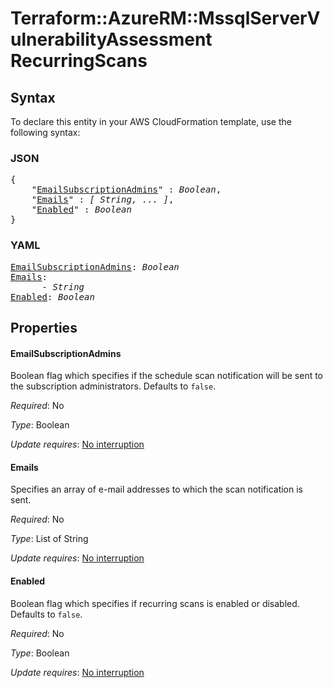 # Terraform::AzureRM::MssqlServerVulnerabilityAssessment RecurringScans

## Syntax

To declare this entity in your AWS CloudFormation template, use the following syntax:

### JSON

<pre>
{
    "<a href="#emailsubscriptionadmins" title="EmailSubscriptionAdmins">EmailSubscriptionAdmins</a>" : <i>Boolean</i>,
    "<a href="#emails" title="Emails">Emails</a>" : <i>[ String, ... ]</i>,
    "<a href="#enabled" title="Enabled">Enabled</a>" : <i>Boolean</i>
}
</pre>

### YAML

<pre>
<a href="#emailsubscriptionadmins" title="EmailSubscriptionAdmins">EmailSubscriptionAdmins</a>: <i>Boolean</i>
<a href="#emails" title="Emails">Emails</a>: <i>
      - String</i>
<a href="#enabled" title="Enabled">Enabled</a>: <i>Boolean</i>
</pre>

## Properties

#### EmailSubscriptionAdmins

Boolean flag which specifies if the schedule scan notification will be sent to the subscription administrators. Defaults to `false`.

_Required_: No

_Type_: Boolean

_Update requires_: [No interruption](https://docs.aws.amazon.com/AWSCloudFormation/latest/UserGuide/using-cfn-updating-stacks-update-behaviors.html#update-no-interrupt)

#### Emails

Specifies an array of e-mail addresses to which the scan notification is sent.

_Required_: No

_Type_: List of String

_Update requires_: [No interruption](https://docs.aws.amazon.com/AWSCloudFormation/latest/UserGuide/using-cfn-updating-stacks-update-behaviors.html#update-no-interrupt)

#### Enabled

Boolean flag which specifies if recurring scans is enabled or disabled. Defaults to `false`.

_Required_: No

_Type_: Boolean

_Update requires_: [No interruption](https://docs.aws.amazon.com/AWSCloudFormation/latest/UserGuide/using-cfn-updating-stacks-update-behaviors.html#update-no-interrupt)

